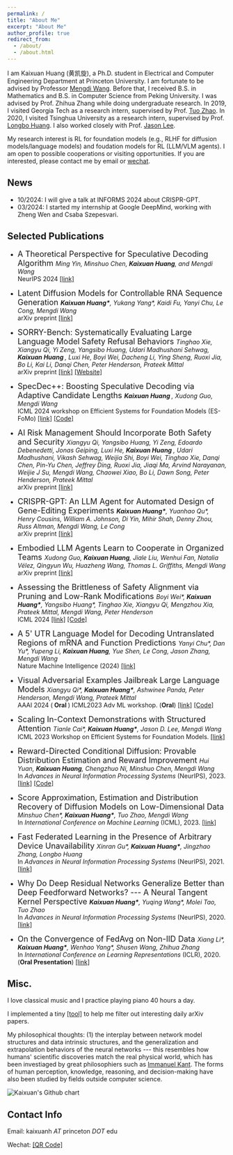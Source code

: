 ```yaml
---
permalink: /
title: "About Me"
excerpt: "About Me"
author_profile: true
redirect_from: 
  - /about/
  - /about.html
---
```


I am Kaixuan Huang (黄凯旋), a Ph.D. student in Electrical and Computer Engineering Department at Princeton University. I am fortunate to be advised by Professor [Mengdi Wang](https://mwang.princeton.edu/). Before that, I received B.S. in Mathematics and B.S. in Computer Science from Peking University. I was advised by Prof. Zhihua Zhang while doing undergraduate research. In 2019, I visited Georgia Tech as a research intern, supervised by Prof. [Tuo Zhao](https://www2.isye.gatech.edu/~tzhao80/). In 2020, I visited Tsinghua University as a research intern, supervised by Prof. [Longbo Huang](https://people.iiis.tsinghua.edu.cn/~huang/). I also worked closely with Prof. [Jason Lee](https://jasondlee88.github.io/).

 
My research interest is RL for foundation models (e.g., RLHF for diffusion models/language models) and foudation models for RL (LLM/VLM agents). I am open to possible cooperations or visiting opportunities. If you are interested, please contact me by email or [wechat](../files/wechat.jpg).


News
-----

- 10/2024: I will give a talk at INFORMS 2024 about CRISPR-GPT.
- 03/2024: I started my internship at Google DeepMind, working with Zheng Wen and Csaba Szepesvari.


Selected Publications
-----

- <font size="4"> A Theoretical Perspective for Speculative Decoding Algorithm </font>  <i> Ming Yin, Minshuo Chen, <b>Kaixuan Huang</b>, and Mengdi Wang </i>
<br/> NeurIPS 2024 <a href="https://arxiv.org/">[link]</a>


- <font size="4"> Latent Diffusion Models for Controllable RNA Sequence Generation </font>  <i> <b>Kaixuan Huang\*</b>, Yukang Yang\*, Kaidi Fu, Yanyi Chu, Le Cong, Mengdi Wang </i>
<br/> arXiv preprint <a href="https://arxiv.org/abs/2409.09828">[link]</a>


- <font size="4"> SORRY-Bench: Systematically Evaluating Large Language Model Safety Refusal Behaviors </font>  <i> Tinghao Xie, Xiangyu Qi, Yi Zeng, Yangsibo Huang, Udari Madhushani Sehwag, <b>Kaixuan Huang </b>, Luxi He, Boyi Wei, Dacheng Li, Ying Sheng, Ruoxi Jia, Bo Li, Kai Li, Danqi Chen, Peter Henderson, Prateek Mittal </i>
<br/> arXiv preprint <a href="https://arxiv.org/abs/2405.19524">[link]</a> <a href="https://sorry-bench.github.io/">[Website]</a> 


- <font size="4"> SpecDec++: Boosting Speculative Decoding via Adaptive Candidate Lengths </font>  <i> <b>Kaixuan Huang </b>, Xudong Guo, Mengdi Wang</i>
<br/> ICML 2024 workshop on Efficient Systems for Foundation Models (ES-FoMo) <a href="https://arxiv.org/abs/2405.19715">[link]</a> <a href="https://github.com/Kaffaljidhmah2/SpecDec_pp/">[Code]</a> 


- <font size="4"> AI Risk Management Should Incorporate Both Safety and Security </font>  <i> Xiangyu Qi, Yangsibo Huang, Yi Zeng, Edoardo Debenedetti, Jonas Geiping, Luxi He, <b> Kaixuan Huang </b>, Udari Madhushani, Vikash Sehwag, Weijia Shi, Boyi Wei, Tinghao Xie, Danqi Chen, Pin-Yu Chen, Jeffrey Ding, Ruoxi Jia, Jiaqi Ma, Arvind Narayanan, Weijie J Su, Mengdi Wang, Chaowei Xiao, Bo Li, Dawn Song, Peter Henderson, Prateek Mittal </i>
<br/> arXiv preprint <a href="https://arxiv.org/abs/2405.19524">[link]</a>

- <font size="4"> CRISPR-GPT: An LLM Agent for Automated Design of Gene-Editing Experiments </font>  <i> <b>Kaixuan Huang\*</b>, Yuanhao Qu\*, Henry Cousins, William A. Johnson, Di Yin, Mihir Shah, Denny Zhou, Russ Altman, Mengdi Wang, Le Cong</i>
<br/> arXiv preprint <a href="https://arxiv.org/abs/2404.18021">[link]</a>


- <font size="4"> Embodied LLM Agents Learn to Cooperate in Organized Teams </font>  <i> Xudong Guo, <b>Kaixuan Huang</b>, Jiale Liu, Wenhui Fan, Natalia Vélez, Qingyun Wu, Huazheng Wang, Thomas L. Griffiths, Mengdi Wang </i>
<br/> arXiv preprint <a href="https://arxiv.org/abs/2403.12482">[link]</a>

- <font size="4"> Assessing the Brittleness of Safety Alignment via Pruning and Low-Rank Modifications </font>  <i> Boyi Wei\*, <b>Kaixuan Huang\*</b>, Yangsibo Huang\*, Tinghao Xie, Xiangyu Qi, Mengzhou Xia, Prateek Mittal, Mengdi Wang, Peter Henderson </i>
<br/> ICML 2024 <a href="https://arxiv.org/abs/2402.05162">[link]</a> <a href="https://github.com/boyiwei/alignment-attribution-code">[Code]</a> 

- <font size="4"> A 5' UTR Language Model for Decoding Untranslated Regions of mRNA and Function Predictions </font>  <i> Yanyi Chu\*, Dan Yu\*, Yupeng Li, <b>Kaixuan Huang</b>, Yue Shen, Le Cong, Jason Zhang, Mengdi Wang</i>
<br/> Nature Machine Intelligence (2024) <a href="https://www.nature.com/articles/s42256-024-00823-9">[link]</a> 

- <font size="4"> Visual Adversarial Examples Jailbreak Large Language Models </font>  <i> Xiangyu Qi\*, <b>Kaixuan Huang\*</b>, Ashwinee Panda, Peter Henderson, Mengdi Wang, Prateek Mittal </i>
<br/> AAAI 2024 (<b> Oral </b>) ICML2023 Adv ML workshop. (<b>Oral</b>) <a href="https://arxiv.org/abs/2306.13213">[link]</a> <a href="https://github.com/Unispac/Visual-Adversarial-Examples-Jailbreak-Large-Language-Models">[Code]</a> 

- <font size="4"> Scaling In-Context Demonstrations with Structured Attention </font>  <i> Tianle Cai\*, <b>Kaixuan Huang\*</b>, Jason D. Lee, Mengdi Wang </i>
<br/> ICML 2023 Workshop on Efficient Systems for Foundation Models.  <a href="https://arxiv.org/abs/2307.02690">[link]</a>

- <font size="4"> Reward-Directed Conditional Diffusion: Provable Distribution Estimation and Reward Improvement </font>  <i> Hui Yuan, <b>Kaixuan Huang</b>, Chengzhuo Ni, Minshuo Chen, Mengdi Wang</i>
<br/> In <i>Advances in Neural Information Processing Systems</i> (NeurIPS), 2023. <a href="https://arxiv.org/abs/2307.07055">[link]</a> <a href="https://github.com/Kaffaljidhmah2/RCGDM">[Code]</a> 

- <font size="4"> Score Approximation, Estimation and Distribution Recovery of Diffusion Models on Low-Dimensional Data </font>  <i> Minshuo Chen\*, <b>Kaixuan Huang\*</b>, Tuo Zhao, Mengdi Wang </i>
<br/> In <i>International Conference on Machine Learning</i> (ICML), 2023. <a href="https://arxiv.org/abs/2302.07194">[link]</a> 

- <font size="4"> Fast Federated Learning in the Presence of Arbitrary Device Unavailability </font>  <i> Xinran Gu\*, <b>Kaixuan Huang\*</b>, Jingzhao Zhang, Longbo Huang </i>
<br/> In <i>Advances in Neural Information Processing Systems</i> (NeurIPS), 2021. <a href="https://arxiv.org/abs/2106.04159">[link]</a> 

- <font size="4"> Why Do Deep Residual Networks Generalize Better than Deep Feedforward Networks? --- A Neural Tangent Kernel Perspective </font>
<i><b>Kaixuan Huang\*</b>, Yuqing Wang\*, Molei Tao, Tuo Zhao </i>
<br/> In <i>Advances in Neural Information Processing Systems</i> (NeurIPS), 2020. <a href="https://proceedings.neurips.cc//paper/2020/hash/1c336b8080f82bcc2cd2499b4c57261d-Abstract.html">[link]</a>

- <font size="4"> On the Convergence of FedAvg on Non-IID Data </font>
<i>Xiang Li\*, <b>Kaixuan Huang\*</b>, Wenhao Yang\*, Shusen Wang, Zhihua Zhang </i>
<br/> In <i>International Conference on Learning Representations</i> (ICLR), 2020. (<b>Oral Presentation</b>) <a href="https://openreview.net/forum?id=HJxNAnVtDS">[link]</a>


Misc.
-----

I love classical music and I practice playing piano 40 hours a day.

I implemented a tiny <a href="https://github.com/Kaffaljidhmah2/Arxiv-Recommender">[tool]</a> to help me filter out interesting daily arXiv papers.

My philosophical thoughts: (1) the interplay between network model structures and data intrinsic structures, and the generalization and extrapolation behaviors of the neural networks --- this resembles how humans' scientific discoveries match the real physical world, which has been investiaged by great philosophiers such as <a href="https://en.wikipedia.org/wiki/Critique_of_Pure_Reason">Immanuel Kant</a>. The forms of human perception, knowledge, reasoning, and decision-making have
also been studied by fields outside computer science.

<img src="https://ghchart.rshah.org/Kaffaljidhmah2" alt="Kaixuan's Github chart" />

Contact Info
------

Email: kaixuanh *AT* princeton *DOT* edu 

Wechat: [\[QR Code\]](../files/wechat.jpg)
